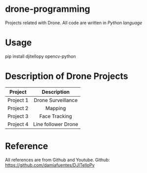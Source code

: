 # drone-programming
Projects related with Drone. All code are written in *Python language*

# Usage
pip install djitellopy opencv-python

# Description of Drone Projects

| Project       | Description        |
| ------------- |:------------------:|
| Project 1     | Drone Surveillance |
| Project 2     | Mapping            |
| Project 3     | Face Tracking      |
| Project 4     | Line follower Drone|

# Reference
All references are from Github and Youtube.
Github: https://github.com/damiafuentes/DJITelloPy
